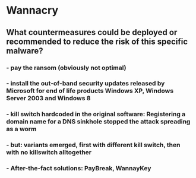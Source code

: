 # Wannacry

## What countermeasures could be deployed or recommended to reduce the risk of this specific malware?

### - pay the ransom (obviously not optimal)
### - install the out-of-band security updates released by Microsoft for end of life products Windows XP, Windows Server 2003 and Windows 8
### - kill switch hardcoded in the original software: Registering a domain name for a DNS sinkhole stopped the attack spreading as a worm
### 	- but: variants emerged, first with different kill switch, then with no killswitch alltogether
### - After-the-fact solutions: PayBreak, WannayKey
